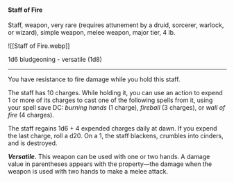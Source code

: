 #### Staff of Fire

Staff, weapon, very rare (requires attunement by a druid, sorcerer, warlock, or wizard), simple weapon, melee weapon, major tier, 4 lb.

![[Staff of Fire.webp]]

1d6 bludgeoning  - versatile (1d8)

---

You have resistance to fire damage while you hold this staff.

The staff has 10 charges. While holding it, you can use an action to expend 1 or more of its charges to cast one of the following spells from it, using your spell save DC: *burning hands* (1 charge), *fireball* (3 charges), or *wall of fire* (4 charges).

The staff regains 1d6 + 4 expended charges daily at dawn. If you expend the last charge, roll a d20. On a 1, the staff blackens, crumbles into cinders, and is destroyed.

***Versatile.*** This weapon can be used with one or two hands. A damage value in parentheses appears with the property—the damage when the weapon is used with two hands to make a melee attack.